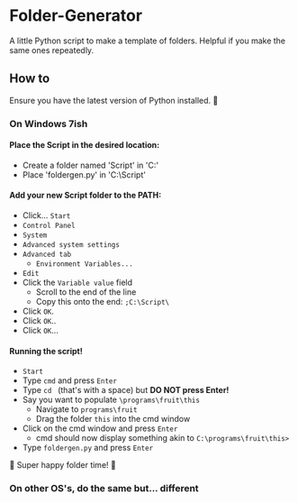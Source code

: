 # Folder-Generator
A little Python script to make a template of folders. Helpful if you make the same ones repeatedly.

## How to

Ensure you have the latest version of Python installed. :snake:

### On Windows 7ish

#### Place the Script in the desired location:
- Create a folder named 'Script' in 'C:'
- Place 'foldergen.py' in 'C:\Script'

#### Add your new Script folder to the PATH:
- Click... `Start`
- `Control Panel`
- `System`
- `Advanced system settings`
- `Advanced tab`
  - `Environment Variables...`
- `Edit`
- Click the `Variable value` field
  - Scroll to the end of the line
  - Copy this onto the end: `;C:\Script\`
- Click `OK`.
- Click `OK`..
- Click `OK`...

#### Running the script!
- `Start`
- Type `cmd` and press `Enter`
- Type `cd ` (that's with a space) but **DO NOT press Enter!**
- Say you want to populate `\programs\fruit\this`
  - Navigate to `programs\fruit`
  - Drag the folder `this` into the cmd window
- Click on the cmd window and press `Enter`
  - cmd should now display something akin to `C:\programs\fruit\this>`
- Type `foldergen.py` and press `Enter`

:metal: Super happy folder time! :tada:

### On other OS's, do the same but... different
